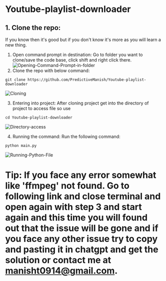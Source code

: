# Youtube-playlist-downloader

## 1. Clone the repo:

If you know then it's good but if you don't know it's more as you will learn a new thing.
1. Open command prompt in destination:
    Go to folder you want to clone/save the code base, click shift and right click there.
![Opening-Command-Prompt-in-folder](https://res.cloudinary.com/dw6ps7x9q/image/upload/v1729935920/Screenshot_2024-10-26_150913_z9zrja.png)
2. Clone the repo with below command: 
```
git clone https://github.com/PredictiveManish/Youtube-playlist-downloader
```
![Cloning](https://res.cloudinary.com/dw6ps7x9q/image/upload/v1729935921/Screenshot_2024-10-26_145149_wfnylj.png)

3. Entering into project:
After cloning project get into the directory of project to access file so use 
```
cd Youtube-playlist-downloader
```
![Directory-access](https://res.cloudinary.com/dw6ps7x9q/image/upload/v1729935920/Screenshot_2024-10-26_150119_ub2hfa.png)

4. Running the command: 
Run the following command:
```
python main.py
```
![Running-Python-File](https://res.cloudinary.com/dw6ps7x9q/image/upload/v1729935920/Screenshot_2024-10-26_150131_l4plre.png)

# Tip: If you face any error somewhat like 'ffmpeg' not found. Go to following link and close terminal and open again with step 3 and start again and this time you will found out that the issue will be gone and if you face any other issue try to copy and pasting it in chatgpt and get the solution or contact me at manisht0914@gmail.com. 

